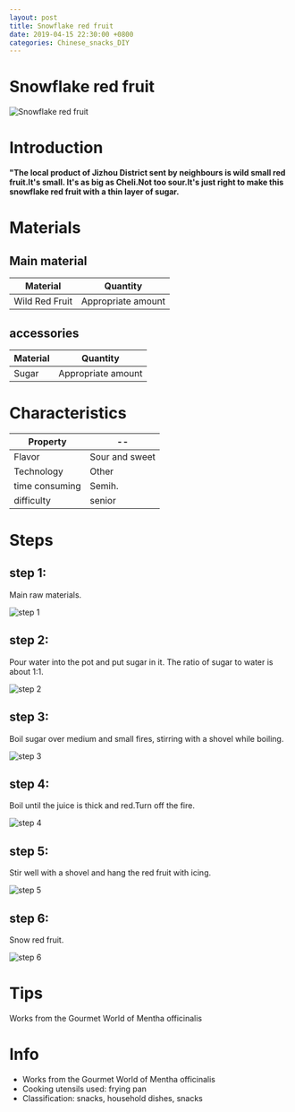 ```yaml
---
layout: post
title: Snowflake red fruit
date: 2019-04-15 22:30:00 +0800
categories: Chinese_snacks_DIY
---
```


# Snowflake red fruit

![Snowflake red fruit]({{site.baseurl}}/img/426209/426209.jpg)

# Introduction

**"The local product of Jizhou District sent by neighbours is wild small red fruit.It's small. It's as big as Cheli.Not too sour.It's just right to make this snowflake red fruit with a thin layer of sugar.**

# Materials


## Main material

Material|Quantity
--|--
Wild Red Fruit|Appropriate amount

## accessories

Material|Quantity
--|--
Sugar|Appropriate amount

# Characteristics

Property|--
--|--
Flavor|Sour and sweet
Technology|Other
time consuming|Semih.
difficulty|senior

# Steps

## step 1:

Main raw materials.

![step 1]({{site.baseurl}}/img/426209/1.jpg)

## step 2:

Pour water into the pot and put sugar in it. The ratio of sugar to water is about 1:1.

![step 2]({{site.baseurl}}/img/426209/2.jpg)

## step 3:

Boil sugar over medium and small fires, stirring with a shovel while boiling.

![step 3]({{site.baseurl}}/img/426209/3.jpg)

## step 4:

Boil until the juice is thick and red.Turn off the fire.

![step 4]({{site.baseurl}}/img/426209/4.jpg)

## step 5:

Stir well with a shovel and hang the red fruit with icing.

![step 5]({{site.baseurl}}/img/426209/5.jpg)

## step 6:

Snow red fruit.

![step 6]({{site.baseurl}}/img/426209/6.jpg)

# Tips

Works from the Gourmet World of Mentha officinalis

# Info

- Works from the Gourmet World of Mentha officinalis
- Cooking utensils used: frying pan
- Classification: snacks, household dishes, snacks